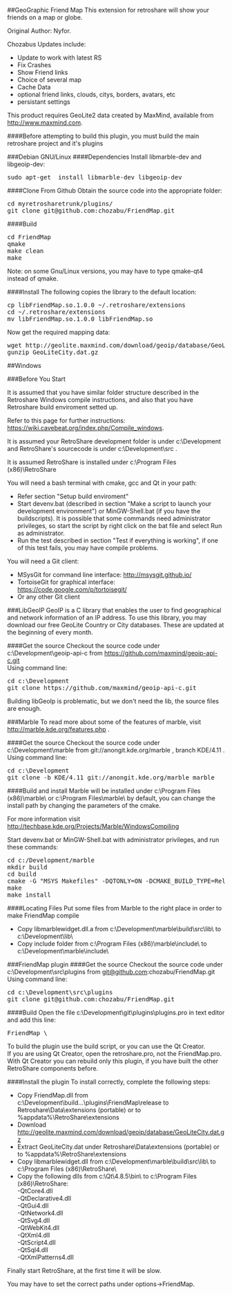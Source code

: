 ##GeoGraphic Friend Map
This extension for retroshare will show your friends on a map or globe.

Original Author: Nyfor.

Chozabus Updates include:
 - Update to work with latest RS
 - Fix Crashes
 - Show Friend links
 - Choice of several map
 - Cache Data
 - optional friend links, clouds, citys, borders, avatars, etc
 - persistant settings  

This product requires GeoLite2 data created by MaxMind, available from <a href="http://www.maxmind.com">http://www.maxmind.com</a>.

####Before attempting to build this plugin, you must build the main retroshare project and it's plugins

###Debian GNU/Linux
####Dependencies
Install libmarble-dev and libgeoip-dev:  
<pre>
sudo apt-get  install libmarble-dev libgeoip-dev
</pre>

####Clone From Github
Obtain the source code into the appropriate folder:
<pre>
cd myretrosharetrunk/plugins/  
git clone git@github.com:chozabu/FriendMap.git
</pre>

####Build
<pre>
cd FriendMap  
qmake  
make clean
make  
</pre>

Note: on some Gnu/Linux versions, you may have to type qmake-qt4 instead of qmake.

####Install
The following copies the library to the default location:
<pre>
cp libFriendMap.so.1.0.0 ~/.retroshare/extensions  
cd ~/.retroshare/extensions  
mv libFriendMap.so.1.0.0 libFriendMap.so  
</pre>

Now get the required mapping data:
<pre>
wget http://geolite.maxmind.com/download/geoip/database/GeoLiteCity.dat.gz  
gunzip GeoLiteCity.dat.gz  
</pre>  
  

##Windows

###Before You Start

It is assumed that you have similar folder structure described in the Retroshare Windows compile instructions, and also that you have Retroshare build enviroment setted up.  

Refer to this page for further instructions: https://wiki.cavebeat.org/index.php/Compile_windows.

It is assumed your RetroShare development folder is under c:\Development and RetroShare's sourcecode is under c:\Development\src  .

It is assumed RetroShare is installed under c:\Program Files (x86)\RetroShare

You will need a bash terminal with cmake, gcc and Qt in your path:

* Refer section "Setup build enviroment"  
* Start devenv.bat (described in section "Make a script to launch your development environment") or MinGW-Shell.bat (if you have the buildscripts). It is possible that some commands need administrator privileges, so start the script by right click on the bat file and select Run as administrator.
* Run the test described in section "Test if everything is working", if one of this test fails, you may have compile problems. 

You will need a Git client:

* MSysGit for command line interface: http://msysgit.github.io/
* TortoiseGit for graphical interface: https://code.google.com/p/tortoisegit/
* Or any other Git client

###LibGeoIP
GeoIP is a C library that enables the user to find geographical and network information of an IP address. To use this library, you may download our free GeoLite Country or City databases. These are updated at the beginning of every month.

####Get the source
Checkout the source code under c:\Development\geoip-api-c from https://github.com/maxmind/geoip-api-c.git   
Using command line:
<pre>
cd c:\Development
git clone https://github.com/maxmind/geoip-api-c.git
</pre>

Building libGeoIp is problematic, but we don't need the lib, the source files are enough.

###Marble
To read more about some of the features of marble, visit http://marble.kde.org/features.php .

####Get the source
Checkout the source code under c:\Development\marble from git://anongit.kde.org/marble , branch KDE/4.11 .
Using command line:
<pre>
cd c:\Development
git clone -b KDE/4.11 git://anongit.kde.org/marble marble
</pre>

####Build and install
Marble will be installed under c:\Program Files (x86)\marble\ or c:\Program Files\marble\ by default, you can change the install path by changing the parameters of the cmake.  

For more information visit http://techbase.kde.org/Projects/Marble/WindowsCompiling

Start devenv.bat or MinGW-Shell.bat with administrator privileges, and run these commands:
<pre>
cd c:/Development/marble
mkdir build
cd build
cmake -G "MSYS Makefiles" -DQTONLY=ON -DCMAKE_BUILD_TYPE=Release -DWITH_DESIGNER_PLUGIN=ON ..
make
make install
</pre>

####Locating Files
Put some files from Marble to the right place in order to make FriendMap compile
* Copy libmarblewidget.dll.a from c:\Development\marble\build\src\lib\ to c:\Development\lib\
* Copy include folder from c:\Program Files (x86)\marble\include\ to c:\Development\marble\include\

###FriendMap plugin
####Get the source
Checkout the source code under c:\Development\src\plugins from git@github.com:chozabu/FriendMap.git
Using command line:
<pre>
cd c:\Development\src\plugins  
git clone git@github.com:chozabu/FriendMap.git  
</pre>

####Build
Open the file c:\Development\git\plugins\plugins.pro in text editor and add this line:
<pre>
FriendMap \
</pre>

To build the plugin use the build script, or you can use the Qt Creator.   
If you are using Qt Creator, open the retroshare.pro, not the FriendMap.pro. With Qt Creator you can rebuild only this plugin, if you have built the other RetroShare components before.

####Install the plugin
To install correctly, complete the following steps:
* Copy FriendMap.dll from c:\Development\build...\plugins\FriendMap\release to Retroshare\Data\extensions (portable) or to %appdata%\RetroShare\extensions  
* Download http://geolite.maxmind.com/download/geoip/database/GeoLiteCity.dat.gz  
* Extract GeoLiteCity.dat under Retroshare\Data\extensions (portable) or to %appdata%\RetroShare\extensions  
* Copy libmarblewidget.dll from c:\Development\marble\build\src\lib\ to c:\Program Files (x86)\RetroShare\  
* Copy the following dlls from c:\Qt\4.8.5\bin\ to c:\Program Files (x86)\RetroShare\:  
-QtCore4.dll  
-QtDeclarative4.dll  
-QtGui4.dll  
-QtNetwork4.dll  
-QtSvg4.dll  
-QtWebKit4.dll  
-QtXml4.dll  
-QtScript4.dll  
-QtSql4.dll  
-QtXmlPatterns4.dll  

Finally start RetroShare, at the first time it will be slow.

You may have to set the correct paths under options->FriendMap.
